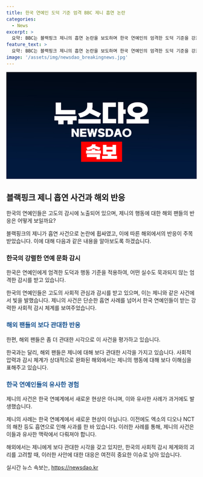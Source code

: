```yaml
---
title: 한국 연예인 도덕 기준 엄격 BBC 제니 흡연 논란
categories:
  - News
excerpt: >
  요약: BBC는 블랙핑크 제니의 흡연 논란을 보도하며 한국 연예인의 엄격한 도덕 기준을 강조했고, 제니의 해외 팬들의 지지 댓글을 언급했다. 이에 앞서 제니 소속사는 사과문을 통해 제니의 행동에 대한 반성을 전했다. 이는 제니가 실내에서 전자담배를 사용하는 영상이 공개된 후 논란이 되었는데, 이에 대한 해외 팬들의 지지와 함께 케이팝 스타들의 흡연 논란을 언급하며 보도되었다.
feature_text: >
  요약: BBC는 블랙핑크 제니의 흡연 논란을 보도하며 한국 연예인의 엄격한 도덕 기준을 강조했고, 제니의 해외 팬들의 지지 댓글을 언급했다. 이에 앞서 제니 소속사는 사과문을 통해 제니의 행동에 대한 반성을 전했다. 이는 제니가 실내에서 전자담배를 사용하는 영상이 공개된 후 논란이 되었는데, 이에 대한 해외 팬들의 지지와 함께 케이팝 스타들의 흡연 논란을 언급하며 보도되었다.
image: '/assets/img/newsdao_breakingnews.jpg'
---
```


<p><img src="/assets/img/newsdao_breakingnews.jpg" alt="bookingtag 속보" /></p>

<h2 data-ke-size="size26">블랙핑크 제니 흡연 사건과 해외 반응</h2>

<p data-ke-size="size16">한국의 연예인들은 고도의 감시에 노출되어 있으며, 제니의 행동에 대한 해외 팬들의 반응은 어떻게 보일까요?</p>

<p>블랙핑크의 제니가 흡연 사건으로 논란에 휩싸였고, 이에 따른 해외에서의 반응이 주목받았습니다. 이에 대해 다음과 같은 내용을 알아보도록 하겠습니다. </p>

<h3 data-ke-size="size24">한국의 강렬한 연예 문화 감시</h3>

<p data-ke-size="size16">한국은 연예인에게 엄격한 도덕과 행동 기준을 적용하여, 어떤 실수도 묵과되지 않는 엄격한 감시를 받고 있습니다.</p>

<p>한국의 연예인들은 고도의 사회적 관심과 감시를 받고 있으며, 이는 제니와 같은 사건에서 빛을 발했습니다. 제니의 사건은 단순한 흡연 사례를 넘어서 한국 연예인들이 받는 강력한 사회적 감시 체계를 보여주었습니다.</p>

<h3 data-ke-size="size24"><span style="color: #1a5490;">해외 팬들의 보다 관대한 반응</span></h3>

<p data-ke-size="size16">한편, 해외 팬들은 좀 더 관대한 시각으로 이 사건을 평가하고 있습니다.</p>

<p>한국과는 달리, 해외 팬들은 제니에 대해 보다 관대한 시각을 가지고 있습니다. 사회적 압력과 감시 체계가 상대적으로 완화된 해외에서는 제니의 행동에 대해 보다 이해심을 표해주고 있습니다.</p>

<h3 data-ke-size="size24"><span style="color: #1a5490;">한국 연예인들의 유사한 경험</span></h3>

<p data-ke-size="size16">제니의 사건은 한국 연예계에서 새로운 현상은 아니며, 이와 유사한 사례가 과거에도 발생했습니다.</p>

<p>제니의 사례는 한국 연예계에서 새로운 현상이 아닙니다. 이전에도 엑소의 디오나 NCT의 해찬 등도 흡연으로 인해 사과를 한 바 있습니다. 이러한 사례를 통해, 제니의 사건은 이들과 유사한 맥락에서 다뤄져야 합니다.</p>

<p>해외에서는 제니에게 보다 관대한 시각을 갖고 있지만, 한국의 사회적 감시 체계와의 괴리를 고려할 때, 이러한 사안에 대한 대응은 여전히 중요한 이슈로 남아 있습니다.</p>
실시간 뉴스 속보는, <a href="https://newsdao.kr" rel="dofollow">https://newsdao.kr</a>


